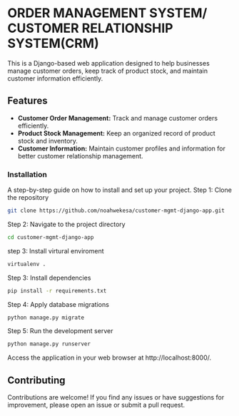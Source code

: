 # ORDER MANAGEMENT SYSTEM/ CUSTOMER RELATIONSHIP SYSTEM(CRM) 
This is a Django-based web application designed to help businesses manage customer orders, keep track of product stock, and maintain customer information efficiently. 

## Features

- **Customer Order Management:** Track and manage customer orders efficiently.
- **Product Stock Management:** Keep an organized record of product stock and inventory.
- **Customer Information:** Maintain customer profiles and information for better customer relationship management.

### Installation
A step-by-step guide on how to install and set up your project. 
Step 1: Clone the repository 
```bash
git clone https://github.com/noahwekesa/customer-mgmt-django-app.git 
```
Step 2: Navigate to the project directory 
```bash
cd customer-mgmt-django-app 
```
step 3: Install virtural enviroment
```bash
virtualenv .
```
Step 3: Install dependencies 
```bash
pip install -r requirements.txt 
```
Step 4: Apply database migrations 
```bash
python manage.py migrate 
```
Step 5: Run the development server 
```bash
python manage.py runserver
```
Access the application in your web browser at http://localhost:8000/.

## Contributing

Contributions are welcome! If you find any issues or have suggestions for improvement, please open an issue or submit a pull request.
